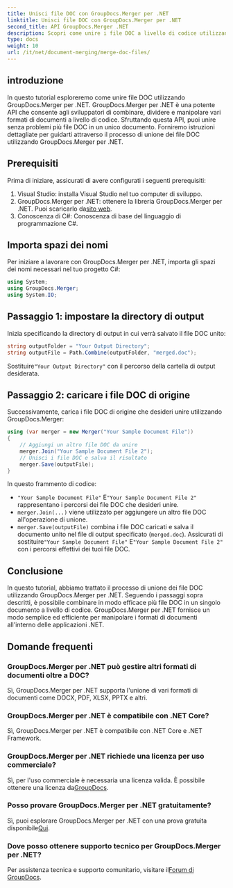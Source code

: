 ```yaml
---
title: Unisci file DOC con GroupDocs.Merger per .NET
linktitle: Unisci file DOC con GroupDocs.Merger per .NET
second_title: API GroupDocs.Merger .NET
description: Scopri come unire i file DOC a livello di codice utilizzando GroupDocs.Merger per .NET. Segui la nostra guida passo passo per combinare facilmente più documenti in uno solo.
type: docs
weight: 10
url: /it/net/document-merging/merge-doc-files/
---
```

## introduzione
In questo tutorial esploreremo come unire file DOC utilizzando GroupDocs.Merger per .NET. GroupDocs.Merger per .NET è una potente API che consente agli sviluppatori di combinare, dividere e manipolare vari formati di documenti a livello di codice. Sfruttando questa API, puoi unire senza problemi più file DOC in un unico documento. Forniremo istruzioni dettagliate per guidarti attraverso il processo di unione dei file DOC utilizzando GroupDocs.Merger per .NET.
## Prerequisiti
Prima di iniziare, assicurati di avere configurati i seguenti prerequisiti:
1. Visual Studio: installa Visual Studio nel tuo computer di sviluppo.
2.  GroupDocs.Merger per .NET: ottenere la libreria GroupDocs.Merger per .NET. Puoi scaricarlo da[sito web](https://releases.groupdocs.com/merger/net/).
3. Conoscenza di C#: Conoscenza di base del linguaggio di programmazione C#.
## Importa spazi dei nomi
Per iniziare a lavorare con GroupDocs.Merger per .NET, importa gli spazi dei nomi necessari nel tuo progetto C#:
```csharp
using System; 
using GroupDocs.Merger;
using System.IO;
```
## Passaggio 1: impostare la directory di output
Inizia specificando la directory di output in cui verrà salvato il file DOC unito:
```csharp
string outputFolder = "Your Output Directory";
string outputFile = Path.Combine(outputFolder, "merged.doc");
```
 Sostituire`"Your Output Directory"` con il percorso della cartella di output desiderata.
## Passaggio 2: caricare i file DOC di origine
Successivamente, carica i file DOC di origine che desideri unire utilizzando GroupDocs.Merger:
```csharp
using (var merger = new Merger("Your Sample Document File"))
{
    // Aggiungi un altro file DOC da unire
    merger.Join("Your Sample Document File 2");
    // Unisci i file DOC e salva il risultato
    merger.Save(outputFile);
}
```
In questo frammento di codice:
- `"Your Sample Document File"` E`"Your Sample Document File 2"` rappresentano i percorsi dei file DOC che desideri unire.
- `merger.Join(...)` viene utilizzato per aggiungere un altro file DOC all'operazione di unione.
- `merger.Save(outputFile)` combina i file DOC caricati e salva il documento unito nel file di output specificato (`merged.doc`).
 Assicurati di sostituire`"Your Sample Document File"` E`"Your Sample Document File 2"` con i percorsi effettivi dei tuoi file DOC.
## Conclusione
In questo tutorial, abbiamo trattato il processo di unione dei file DOC utilizzando GroupDocs.Merger per .NET. Seguendo i passaggi sopra descritti, è possibile combinare in modo efficace più file DOC in un singolo documento a livello di codice. GroupDocs.Merger per .NET fornisce un modo semplice ed efficiente per manipolare i formati di documenti all'interno delle applicazioni .NET.

## Domande frequenti
### GroupDocs.Merger per .NET può gestire altri formati di documenti oltre a DOC?
Sì, GroupDocs.Merger per .NET supporta l'unione di vari formati di documenti come DOCX, PDF, XLSX, PPTX e altri.
### GroupDocs.Merger per .NET è compatibile con .NET Core?
Sì, GroupDocs.Merger per .NET è compatibile con .NET Core e .NET Framework.
### GroupDocs.Merger per .NET richiede una licenza per uso commerciale?
 Sì, per l'uso commerciale è necessaria una licenza valida. È possibile ottenere una licenza da[GroupDocs](https://purchase.groupdocs.com/buy).
### Posso provare GroupDocs.Merger per .NET gratuitamente?
 Sì, puoi esplorare GroupDocs.Merger per .NET con una prova gratuita disponibile[Qui](https://releases.groupdocs.com/).
### Dove posso ottenere supporto tecnico per GroupDocs.Merger per .NET?
 Per assistenza tecnica e supporto comunitario, visitare il[Forum di GroupDocs](https://forum.groupdocs.com/c/merger/32).